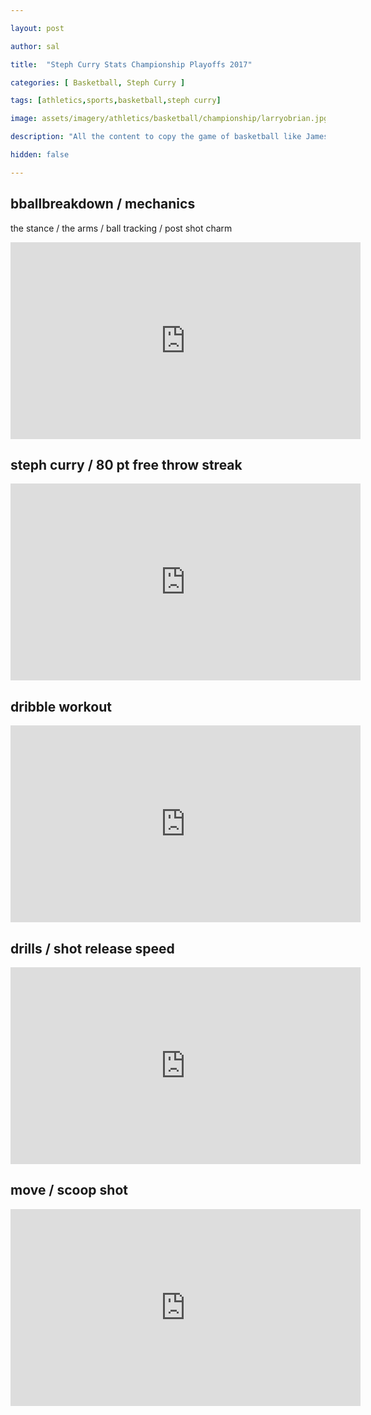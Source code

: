 ```yaml
---

layout: post

author: sal

title:  "Steph Curry Stats Championship Playoffs 2017"

categories: [ Basketball, Steph Curry ]

tags: [athletics,sports,basketball,steph curry]

image: assets/imagery/athletics/basketball/championship/larryobrian.jpg

description: "All the content to copy the game of basketball like James Harden."

hidden: false

---
```


## bballbreakdown / mechanics

the stance / the arms / ball tracking / post shot charm

<iframe width="560" height="315" src="https://www.youtube.com/embed/Lvc8lN6KEA0?si=d9eD1uy6S0yK10df" title="YouTube video player" frameborder="0" allow="accelerometer; autoplay; clipboard-write; encrypted-media; gyroscope; picture-in-picture; web-share" referrerpolicy="strict-origin-when-cross-origin" allowfullscreen></iframe>

## steph curry / 80 pt free throw streak

<iframe width="560" height="315" src="https://www.youtube.com/embed/oJE9mhwO058?si=eMPH_jU4-7qen2CJ" title="YouTube video player" frameborder="0" allow="accelerometer; autoplay; clipboard-write; encrypted-media; gyroscope; picture-in-picture; web-share" referrerpolicy="strict-origin-when-cross-origin" allowfullscreen></iframe>

## dribble workout

<iframe width="560" height="315" src="https://www.youtube.com/embed/rtwd7JXbMpo?si=2zVBl5f9A51BnBs_" title="YouTube video player" frameborder="0" allow="accelerometer; autoplay; clipboard-write; encrypted-media; gyroscope; picture-in-picture; web-share" referrerpolicy="strict-origin-when-cross-origin" allowfullscreen></iframe>

## drills / shot release speed

<iframe width="560" height="315" src="https://www.youtube.com/embed/2-1zFfTDo7w?si=sNTiG8wZ_J0rqOiO" title="YouTube video player" frameborder="0" allow="accelerometer; autoplay; clipboard-write; encrypted-media; gyroscope; picture-in-picture; web-share" referrerpolicy="strict-origin-when-cross-origin" allowfullscreen></iframe>

## move / scoop shot

<iframe width="560" height="315" src="https://www.youtube.com/embed/rTVMdjVB9zU?si=P7lvGcMAK2YoZxSQ" title="YouTube video player" frameborder="0" allow="accelerometer; autoplay; clipboard-write; encrypted-media; gyroscope; picture-in-picture; web-share" referrerpolicy="strict-origin-when-cross-origin" allowfullscreen></iframe>
